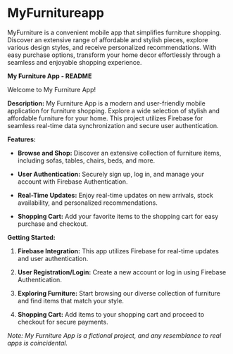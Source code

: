 # MyFurnitureapp
MyFurniture is a convenient mobile app that simplifies furniture shopping. Discover an extensive range of affordable and stylish pieces, explore various design styles, and receive personalized recommendations. With easy purchase options, transform your home decor effortlessly through a seamless and enjoyable shopping experience.


**My Furniture App - README**

Welcome to My Furniture App!

**Description:**
My Furniture App is a modern and user-friendly mobile application for furniture shopping. Explore a wide selection of stylish and affordable furniture for your home. This project utilizes Firebase for seamless real-time data synchronization and secure user authentication.

**Features:**
- **Browse and Shop:** Discover an extensive collection of furniture items, including sofas, tables, chairs, beds, and more.

- **User Authentication:** Securely sign up, log in, and manage your account with Firebase Authentication.

- **Real-Time Updates:** Enjoy real-time updates on new arrivals, stock availability, and personalized recommendations.

- **Shopping Cart:** Add your favorite items to the shopping cart for easy purchase and checkout.

**Getting Started:**

1. **Firebase Integration:** This app utilizes Firebase for real-time updates and user authentication.

2. **User Registration/Login:** Create a new account or log in using Firebase Authentication.

3. **Exploring Furniture:** Start browsing our diverse collection of furniture and find items that match your style.

4. **Shopping Cart:** Add items to your shopping cart and proceed to checkout for secure payments.


*Note: My Furniture App is a fictional project, and any resemblance to real apps is coincidental.*
